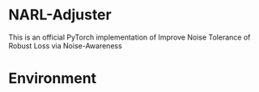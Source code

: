 # NARL-Adjuster
This is an official PyTorch implementation of Improve Noise Tolerance of Robust Loss via Noise-Awareness
# Environment

